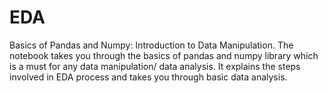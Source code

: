 # EDA 
Basics of Pandas and Numpy: Introduction to Data Manipulation.
The notebook takes you through the basics of pandas and numpy library which is a must for any data manipulation/ data analysis. It explains the steps involved in EDA process 
and takes you through basic data analysis.
